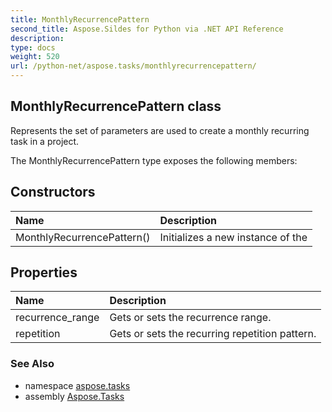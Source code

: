 ```yaml
---
title: MonthlyRecurrencePattern
second_title: Aspose.Sildes for Python via .NET API Reference
description: 
type: docs
weight: 520
url: /python-net/aspose.tasks/monthlyrecurrencepattern/
---
```


## MonthlyRecurrencePattern class

Represents the set of parameters are used to create a monthly recurring task in a project.

The MonthlyRecurrencePattern type exposes the following members:
## Constructors
| Name | Description |
| :- | :- |
|MonthlyRecurrencePattern()|Initializes a new instance of the|
## Properties
| Name | Description |
| :- | :- |
|recurrence_range|Gets or sets the recurrence range.|
|repetition|Gets or sets the recurring repetition pattern.|

### See Also

* namespace [aspose.tasks](/tasks/python-net/aspose.tasks/)
* assembly [Aspose.Tasks](/tasks/python-net/)

